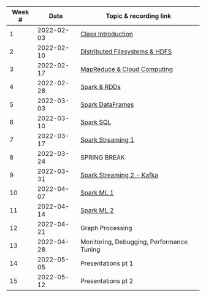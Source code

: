 | Week # | Date | Topic & recording link |
| -- | -- | -- |
| 1 | 2022-02-03 | [Class Introduction](https://umbc.webex.com/umbc/ldr.php?RCID=69c376ea41fa82f32b56c5ce8fcad3df) |
| 2 | 2022-02-10 | [Distributed Filesystems & HDFS](https://umbc.webex.com/umbc/ldr.php?RCID=1216d1c4ce60e9bdd6d23d230cadca2f) |
| 3 | 2022-02-17 | [MapReduce & Cloud Computing](https://umbc.webex.com/umbc/ldr.php?RCID=e938ca1c5fb8f740f1293937b261946d) |
| 4 | 2022-02-28 | [Spark & RDDs](https://umbc.webex.com/umbc/ldr.php?RCID=131693545b39e139f84d8d8223db713a) |
| 5 | 2022-03-03 | [Spark DataFrames](https://umbc.webex.com/recordingservice/sites/umbc/recording/fd27b2a07d7d103abfff0050568f95d3/playback) |
| 6 | 2022-03-10 | [Spark SQL](https://umbc.webex.com/umbc/ldr.php?RCID=4d79766dfa9c1310b8631e0528740a8c)
| 7 | 2022-03-17 | [Spark Streaming 1](https://umbc.webex.com/umbc/ldr.php?RCID=9075a7c09f5cee3d4ec1b2e32304e3a3)
| 8 | 2022-03-24 | SPRING BREAK |
| 9 | 2022-03-31 | [Spark Streaming 2 - Kafka](https://umbc.webex.com/umbc/ldr.php?RCID=8cab8c4e6301c98f43f8feb6ebd7ce1a) |
| 10 | 2022-04-07 | [Spark ML 1](https://umbc.webex.com/umbc/ldr.php?RCID=4a068d450fe9ea79911f3f4af0bf74bd) |
| 11 | 2022-04-14 | [Spark ML 2](https://umbc.webex.com/umbc/ldr.php?RCID=3f10e82d0121e7df5d67ade79657c2d8) |
| 12 | 2022-04-21 | Graph Processing |
| 13 | 2022-04-28 | Monitoring, Debugging, Performance Tuning |
| 14 | 2022-05-05 | Presentations pt 1 |
| 15 | 2022-05-12 | Presentations pt 2 |
